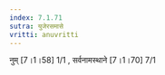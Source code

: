 ```yaml
---
index: 7.1.71
sutra: युजेरसमासे
vritti: anuvritti
---
```


नुम् [7।1।58] 1/1 , सर्वनामस्थाने [7।1।70] 7/1